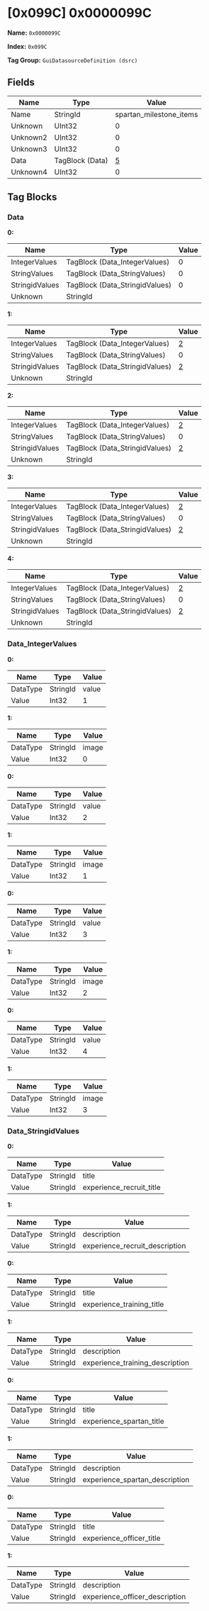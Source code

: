 # [0x099C] 0x0000099C

**Name:** ```0x0000099C```

**Index:** ```0x099C```

**Tag Group:** ```GuiDatasourceDefinition (dsrc)```

## Fields

Name	| Type	| Value
---	|---	|---	|
Name	|StringId	|spartan_milestone_items
Unknown	|UInt32	|0
Unknown2	|UInt32	|0
Unknown3	|UInt32	|0
Data	|TagBlock (Data)	|[5](#data)
Unknown4	|UInt32	|0


## Tag Blocks

### Data

**0:**

Name	| Type	| Value
---	|---	|---	|
IntegerValues	|TagBlock (Data_IntegerValues)	|0
StringValues	|TagBlock (Data_StringValues)	|0
StringidValues	|TagBlock (Data_StringidValues)	|0
Unknown	|StringId	|


**1:**

Name	| Type	| Value
---	|---	|---	|
IntegerValues	|TagBlock (Data_IntegerValues)	|[2](#data_integervalues)
StringValues	|TagBlock (Data_StringValues)	|0
StringidValues	|TagBlock (Data_StringidValues)	|[2](#data_stringidvalues)
Unknown	|StringId	|


**2:**

Name	| Type	| Value
---	|---	|---	|
IntegerValues	|TagBlock (Data_IntegerValues)	|[2](#data_integervalues)
StringValues	|TagBlock (Data_StringValues)	|0
StringidValues	|TagBlock (Data_StringidValues)	|[2](#data_stringidvalues)
Unknown	|StringId	|


**3:**

Name	| Type	| Value
---	|---	|---	|
IntegerValues	|TagBlock (Data_IntegerValues)	|[2](#data_integervalues)
StringValues	|TagBlock (Data_StringValues)	|0
StringidValues	|TagBlock (Data_StringidValues)	|[2](#data_stringidvalues)
Unknown	|StringId	|


**4:**

Name	| Type	| Value
---	|---	|---	|
IntegerValues	|TagBlock (Data_IntegerValues)	|[2](#data_integervalues)
StringValues	|TagBlock (Data_StringValues)	|0
StringidValues	|TagBlock (Data_StringidValues)	|[2](#data_stringidvalues)
Unknown	|StringId	|


### Data_IntegerValues

**0:**

Name	| Type	| Value
---	|---	|---	|
DataType	|StringId	|value
Value	|Int32	|1


**1:**

Name	| Type	| Value
---	|---	|---	|
DataType	|StringId	|image
Value	|Int32	|0


**0:**

Name	| Type	| Value
---	|---	|---	|
DataType	|StringId	|value
Value	|Int32	|2


**1:**

Name	| Type	| Value
---	|---	|---	|
DataType	|StringId	|image
Value	|Int32	|1


**0:**

Name	| Type	| Value
---	|---	|---	|
DataType	|StringId	|value
Value	|Int32	|3


**1:**

Name	| Type	| Value
---	|---	|---	|
DataType	|StringId	|image
Value	|Int32	|2


**0:**

Name	| Type	| Value
---	|---	|---	|
DataType	|StringId	|value
Value	|Int32	|4


**1:**

Name	| Type	| Value
---	|---	|---	|
DataType	|StringId	|image
Value	|Int32	|3


### Data_StringidValues

**0:**

Name	| Type	| Value
---	|---	|---	|
DataType	|StringId	|title
Value	|StringId	|experience_recruit_title


**1:**

Name	| Type	| Value
---	|---	|---	|
DataType	|StringId	|description
Value	|StringId	|experience_recruit_description


**0:**

Name	| Type	| Value
---	|---	|---	|
DataType	|StringId	|title
Value	|StringId	|experience_training_title


**1:**

Name	| Type	| Value
---	|---	|---	|
DataType	|StringId	|description
Value	|StringId	|experience_training_description


**0:**

Name	| Type	| Value
---	|---	|---	|
DataType	|StringId	|title
Value	|StringId	|experience_spartan_title


**1:**

Name	| Type	| Value
---	|---	|---	|
DataType	|StringId	|description
Value	|StringId	|experience_spartan_description


**0:**

Name	| Type	| Value
---	|---	|---	|
DataType	|StringId	|title
Value	|StringId	|experience_officer_title


**1:**

Name	| Type	| Value
---	|---	|---	|
DataType	|StringId	|description
Value	|StringId	|experience_officer_description


